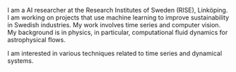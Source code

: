 I am a AI researcher at the Research Institutes of Sweden (RISE), Linköping. I am working on projects that use machine learning to improve sustainability in Swedish industries. My work involves time series and computer vision. My background is in physics, in particular, computational fluid dynamics for astrophysical flows. 

I am interested in various techniques related to time series and dynamical systems. 



<!--
**fnauman/fnauman** is a ✨ _special_ ✨ repository because its `README.md` (this file) appears on your GitHub profile.

Here are some ideas to get you started:

- 🔭 I’m currently working on ...
- 🌱 I’m currently learning ...
- 👯 I’m looking to collaborate on ...
- 🤔 I’m looking for help with ...
- 💬 Ask me about ...
- 📫 How to reach me: ...
- 😄 Pronouns: ...
- ⚡ Fun fact: ...
-->
